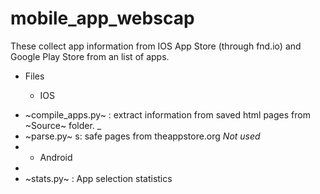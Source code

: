 # mobile_app_webscap
These collect app information from IOS App Store (through fnd.io) and Google Play Store from an list of apps.

* Files

  * IOS
- ~compile_apps.py~ : extract information from saved html pages from ~Source~ folder.
_ 
- ~parse.py~ s: safe pages from theappstore.org *Not used*
- 
  * Android
- 
- ~stats.py~ : App selection statistics
